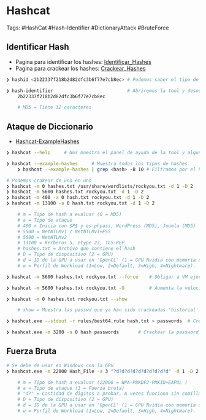 # Hashcat

Tags: #HashCat #Hash-Identifier #DictionaryAttack #BruteForce 

## Identificar Hash

* Pagina para identificar los hashes: [Identificar_Hashes](https://hashes.com/en/tools/hash_identifier) 
* Pagina para crackear los hashes: [Crackear_Hashes](https://crackstation.net/)

```bash
❯ hashid <2b22337f218b2d82dfc3b6f77e7cb8ec> # Podemos saber el tipo de hash, no es muy confiable

❯ hash-identifier                           # Abriremos la tool y desoues colocaremos el hash a encontrar
	2b22337f218b2d82dfc3b6f77e7cb8ec

	# MD5 = Tiene 32 caracteres
```

## Ataque de Diccionario 

* [Hashcat-ExampleHashes](https://hashcat.net/wiki/doku.php?id=example_hashes)

```bash
❯ hashcat --help     # Nos muestra el panel de ayuda de la tool y algunos ejemplos

❯ hashcat --example-hashes     # Muestra todos los tipos de hashes 
	❯ hashcat --example-hashes | grep <hash> -B 10 # Filtramos por el hash y leemos 10 lineas arriba del match

# Podemos crakear de uno en uno
❯ hashcat -m 0 hashes.txt /usr/share/wordlists/rockyou.txt -d 1 -D 2
❯ hashcat -m 5600 hashes.txt rockyou.txt -d 1 -D 2
❯ hashcat -m 400 -a 0 hash.txt rockyou.txt -d 1 -D 2
❯ hashcat -m 13100 -a 0 hash.txt rockyou.txt -d 1 -D 2

	# m = Tipo de hash a evaluar (0 = MD5)
	# a = Tipo de ataque  
	# 400 = Inicia con $P$ y es phpass, WordPress (MD5), Joomla (MD5)
	# 5500 = NetNTLMv1 / NetNTLMv1+ESS
	# 5600 = NetNTLMv2 
	# 13100 = Kerberos 5, etype 23, TGS-REP
	# hashes.txt = Archivo que contiene el hash
	# D = Tipo de dispositivo (2 = GPU)
	# d = ID de la GPU a usar en 'OpenCL' (1 = GPU Nvidia con memoria de 8064 MB). Varia en cada maquina 
	# w = Perfil de Workload (1=Low, 2=Default, 3=High, 4=Nightmare). 

❯ hashcat -m 5600 hashes.txt rockyou.txt --force    # Obligar a VM ejecutar Hashcat

❯ hashcat -m 5600 hashes.txt rockyou.txt -O         # Aumenta la velocidad del crackeo 
```

```bash 
❯ hashcat -m 0 hashes.txt rockyou.txt --show

	# show = Muestra las passwd que ya han sido crackeadas 'historial'
```

```bash
❯ hashcat.exe --stdout -r rules/best64.rule hash.txt > passwords  # Crear un diccionario con las variantes de la password almacenada en el archivo hash.txt 

❯ hashcat.exe -m 3200 -a 0 hash passwords       # Crackear la password pasandole el 'Hash' 
```

## Fuerza Bruta

```bash 
# Se debe de usar en Windows con la GPU 
❯ hashcat.exe -m 22000 Hash_File -a 3 "?d?d?d?d?d?d?d?d?d?d" -d 1 -D 2 -w 3

	# m = Tipo de hash a evaluar (22000 = WPA-PBKDF2-PMKID+EAPOL )
	# a = Tipo de ataque (3 = Fuerza bruta)
	# "d?" = Cantidad de digitos a probar. A veces funciona sin comillas 
	# D = Tipo de dispositivo (2 = GPU)
	# d = ID de la GPU a usar en 'OpenCL' (1 = GPU Nvidia con memoria de 8064 MB). Varia en cada maquina 
	# w = Perfil de Workload (1=Low, 2=Default, 3=High, 4=Nightmare). 
```